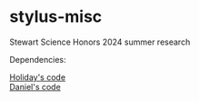 # stylus-misc
Stewart Science Honors 2024 summer research

Dependencies:

[Holiday's code](https://github.com/holiday-pettijohn/Stylus_Scoring_Generalization)\
[Daniel's code](https://github.com/danieltmarch/StylusArchetypeConverter)
